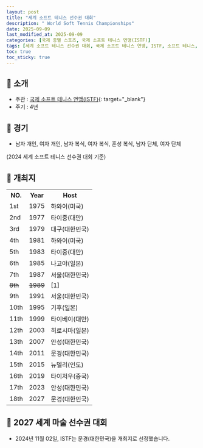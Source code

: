 ```yaml
---
layout: post
title: "세계 소프트 테니스 선수권 대회"
description: " World Soft Tennis Championships"
date: 2025-09-09
last_modified_at: 2025-09-09
categories: [국제 종별 스포츠, 국제 소프트 테니스 연맹(ISTF)]
tags: [세계 소프트 테니스 선수권 대회, 국제 소프트 테니스 연맹, ISTF, 소프트 테니스, 정구]
toc: true
toc_sticky: true
---
```

## 📜 소개
* 주관 : [국제 소프트 테니스 연맹(ISTF)](https://softtennis-istf.com/){: target="_blank"}
* 주기 : 4년

## 📜 경기
* 남자 개인, 여자 개인, 남자 복식, 여자 복식, 혼성 복식, 남자 단체, 여자 단체

(2024 세계 소프트 테니스 선수권 대회 기준)

## 📜 개최지

<html>

<head>
    <meta charset="UTF-8">
</head>

<body>
    <table>
        <tr class="header-row">
            <th class="col-no">NO.</th>
            <th class="col-year">Year</th>
            <th class="col-host">Host</th>
        </tr>
        <tr>
            <td>1st</td>
            <td>1975</td>
            <td>하와이(미국)</td>
        </tr>
        <tr>
            <td>2nd</td>
            <td>1977</td>
            <td>타이중(대만)</td>
        </tr>
        <tr>
            <td>3rd</td>
            <td>1979</td>
            <td><span class="korea-host">대구(대한민국)</span></td>
        </tr>
        <tr>
            <td>4th</td>
            <td>1981</td>
            <td>하와이(미국)</td>
        </tr>
        <tr>
            <td>5th</td>
            <td>1983</td>
            <td>타이중(대만)</td>
        </tr>
        <tr>
            <td>6th</td>
            <td>1985</td>
            <td>나고야(일본)</td>
        </tr>
        <tr>
            <td>7th</td>
            <td>1987</td>
            <td><span class="korea-host">서울(대한민국)</span></td>
        </tr>
        <tr>
            <td><del>8th</del></td>
            <td><del>1989</del></td>
            <td><span class="footnote-link" data-note="국제 소프트 테니스 연맹의 조직적, 재정적 준비 부족으로 인한 개최 무산">[1]</span></td>
        </tr>
        <tr>
            <td>9th</td>
            <td>1991</td>
            <td><span class="korea-host">서울(대한민국)</span></td>
        </tr>
        <tr>
            <td>10th</td>
            <td>1995</td>
            <td>기후(일본)</td>
        </tr>
        <tr>
            <td>11th</td>
            <td>1999</td>
            <td>타이베이(대만)</td>
        </tr>
        <tr>
            <td>12th</td>
            <td>2003</td>
            <td>히로시마(일본)</td>
        </tr>
        <tr>
            <td>13th</td>
            <td>2007</td>
            <td><span class="korea-host">안성(대한민국)</span></td>
        </tr>
        <tr>
            <td>14th</td>
            <td>2011</td>
            <td><span class="korea-host">문경(대한민국)</span></td>
        </tr>
        <tr>
            <td>15th</td>
            <td>2015</td>
            <td>뉴델리(인도)</td>
        </tr>
        <tr>
            <td>16th</td>
            <td>2019</td>
            <td>타이저우(중국)</td>
        </tr>
        <tr>
            <td>17th</td>
            <td>2023</td>
            <td><span class="korea-host">안성(대한민국)</span></td>
        </tr>
        <tr>
            <td>18th</td>
            <td>2027</td>
            <td><span class="korea-host">문경(대한민국)</span></td>
        </tr>
    </table>
</body>

</html>

## 📜 2027 세계 마술 선수권 대회
* 2024년 11월 02일, ISTF는 <span class="korea-host">문경(대한민국)</span>을 개최지로 선정했습니다.
